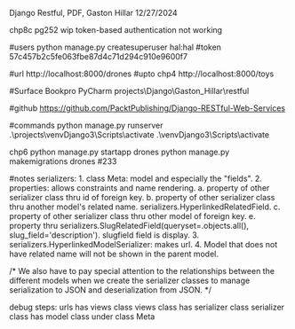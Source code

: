 Django Restful, PDF, Gaston Hillar 
12/27/2024

chp8c pg252 wip token-based authentication not working

#users
python manage.py createsuperuser
hal:hal
#token
57c457b2c5fe063fbe87d4c71d294c910e9600f7

#url
http://localhost:8000/drones
#upto chp4
http://localhost:8000/toys

#Surface Bookpro PyCharm
projects\Django\Gaston_Hillar\restful

#github
https://github.com/PacktPublishing/Django-RESTful-Web-Services

#commands
python manage.py runserver
.\projects\venvDjango3\Scripts\activate
.\venvDjango3\Scripts\activate

chp6
python manage.py startapp drones
python manage.py makemigrations drones #233

#notes
serializers:
    1. class Meta: model and especially the "fields".
    2. properties: allows constraints and name rendering.
          a. property of other serializer class thru id of foreign key.
          b. property of other serializer class thru another model's related name.
                serializers.HyperlinkedRelatedField.
          c. property of other serializer class thru other model of foreign key.
          e. property thru serializers.SlugRelatedField(queryset=<Model name>.objects.all(), slug_field='description').
                slugfield <Model name> field is display.
    3. serializers.HyperlinkedModelSerializer: makes url.
    4. Model that does not have related name will not be shown in the parent model.

/*
We also have to pay special attention to the relationships between the different models when we
create the serializer classes to manage serialization to JSON and deserialization from JSON.
*/

debug steps:
  urls has views class
  views class has serializer class
  serializer class has model class under class Meta
